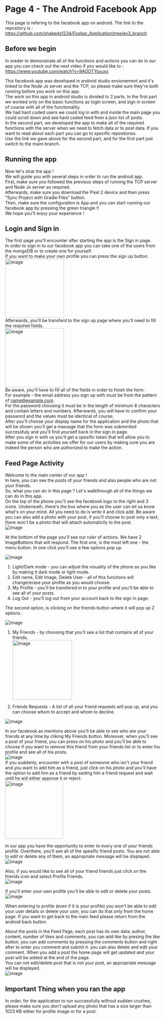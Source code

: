 # Page 4 - The Android Facebook App
This page is refering to the facebook app on android. The link to the repository is : https://github.com/shakedg1234/Foobar_Application/tree/ex3_branch

## Before we begin
In oreder to demonstrate all of the functions and actions you can do in our app you can check out the next video if you would like to : <br>
https://www.youtube.com/watch?v=9AOOTYsxuxs

This facebook app was developed in android studio envionement and it's linked to the Node Js server and the TCP, so please make sure they're both running before you work on this app. <br>
The work on this app in android studio is divided to 2 parts. In the first part we worked only on the basic functions as login screen, and sign in screen of course with all of the functionality. <br>
We had hard coded users we could log in with and inside the main page you could scroll down and see hard coded feed from a json list of posts. <br>
In the second part, we developed the app to make all of the required functions with the server when we need to fetch data or to post data.
If you want to read about each part you can go to specific repositories. <br>
Use the link we gave above for the second part, and for the first part just switch to the maim branch.

## Running the app
Now let's strat the app ! <br>
We will guide you with several steps in order to run the android app. <br>
First, make sure you followed the previous steps of running the TCP server and Node Js server as required. <br>
Afterwards, make sure you download the Pixel 2 device and then press "Sync Project with Gradle Files" button. <br>
Then, make sure the configuration is App and you can start running our facebook app by pressing the green triangle !! <br>
We hope you'll enjoy your experience !

## Login and Sign in
The first page you'll encounter after starting the app is the Sign in page. <br>
In order to sign in to our facebook app you can take one of the users from the mongoDB or to create one for yourself. <br>
If you want to make your own profile you can press the sign up button. <br>
<img width="191" alt="image" src="https://github.com/BarWanunu/Advanced-programming-project/assets/139462169/34c623cf-f02e-440e-9fac-6feaabbc3e3b"> <br>
Afterwards, you'll be transferd to the sign up page where you'll need to fill the required fields. <br>
<img width="191" alt="image" src="https://github.com/BarWanunu/Advanced-programming-project/assets/139462169/a7cac971-b2e9-4151-bcf3-67c5e7a18142"> <br>
Be aware, you'll have to fill all of the fields in order to finish the form. <br>
For example - the email address you sign up with must be from the pattern of name@example.com. <br>
For the password choosing it must be in the length of minimum 8 characters and contain letters and numbers. Afterwards, you will have to confirm your password and the values must be identical of course. <br>
After you'll choose your display name for the application and the photo that will be shown you'll get a massage that the form was submmited successfuly and you'll find yourself back in the sign in page. <br>
After you sign in with us you'll get a spesific token that will allow you to make some of the activities we offer for our users by making sure you are indeed the person who are authorized to make the action. <br>

## Feed Page Activity
Welcome to the main center of our app ! <br>
In here, you can see the posts of your friends and also people who are not your friends. <br>
So, what you can do in this page ? Let's walkthrough all of the things we can do in this app. <br>
On the top of the phone you'll see the facebook logo to the right and 3 icons.
Underneath, there's the box where you as the user can let us know what's on your mind. All you need to do is write it and click add. Be aware you can also add a photo with your post, if you'll choose to post only a text, there won't be a photo that will attach automaticlly to the post. <br>
![image](https://github.com/BarWanunu/Advanced-programming-project/assets/139462169/574b07b7-fb43-48d1-9215-988cb12f70ee) <br>


At the bottom of the page you'll see our ruler of actions.
We have 2 ImageButtons that will respond.
The first one, is the most left one - the menu button. In one click you'll see a few options pop up. <br>

![image](https://github.com/BarWanunu/Advanced-programming-project/assets/139462169/d64a81cb-5d0f-4ad3-b155-026cd8321455) <br>


1) Light/Dark mode - you can adjust the visuality of the phone as you like by making it dark mode or light mode.
2) Edit name, Edit Image, Delete User - all of this functions will change/erase your profile as you would choose.
3) My Profile - you'll be transfered in to your profile and you'll be able to see all of your posts.
4) Log Out - you'll log out from your account back to the sign in page.

The second option, is clicking on the friends button where it will pop up 2 options : <br>

![image](https://github.com/BarWanunu/Advanced-programming-project/assets/139462169/884f45b3-75e1-4a98-b08b-b6db9a417697) <br>


1) My Friends - by choosing that you'll see a list that contains all of your friends. <br>
<img width="193" alt="image" src="https://github.com/BarWanunu/Advanced-programming-project/assets/139462169/f592249a-c399-4b98-aa64-617ba2d9c853"> <br>

2) Friends Requests - A list of all your friend requests will pop up, and you can choose whom to accept and whom to decline. <br>

![image](https://github.com/BarWanunu/Advanced-programming-project/assets/139462169/63adc398-865a-4fc4-a8dc-6ada7c9b8e61) <br>

In our facebook as mentions above you'll be able to see who are your friends at any time by cliking My Friends button.
Moreover, when you'll see a post of your friend, you can press on his photo and you'll be able to choose if you want to remove this friend from your friends list or to enter his profile and see all of his posts. <br>
![image](https://github.com/BarWanunu/Advanced-programming-project/assets/139462169/10089344-d168-4ea0-a136-4cbd4bc302a9) <br>
If you suddenly, encounter with a post of someome who isn't your friend and you want to add him as a friend, just click on his photo and you'll have the option to add him as a friend by seding him a friend request and wait until he will either approve it or reject. <br>
<img width="188" alt="image" src="https://github.com/BarWanunu/Advanced-programming-project/assets/139462169/1ffccb18-4494-47ca-9d52-e5caf443156b"> <br>

In our app you have the opportunity to enter to every one of your friends profile. Overthere, you'll see all of the spesific friend posts. You are not able to edit or delete any of them, an appropriate message will be displayed. <br>
![image](https://github.com/BarWanunu/Advanced-programming-project/assets/139462169/f693be15-3579-4fdf-b541-2e78aeb3faa8) <br>

Also, if you would like to see all of your friend friends just click on the friends icon and select Profile Friends. <br>
![image](https://github.com/BarWanunu/Advanced-programming-project/assets/139462169/d771fd7a-823f-4f29-a217-4314850dc523) <br>

If you'll enter your own profile you'll be able to edit or delete your posts. <br>
![image](https://github.com/BarWanunu/Advanced-programming-project/assets/139462169/3023f415-46cc-4750-abe9-c962c71e759a) <br>

When entering to profile (even if it is your profile) you won't be able to edit your user details or delete your user, you can do that only from the home page.
If you want to get back to the main feed please return from the android back button.

About the posts in the Feed Page, each post has its own data: author, content, number of likes and comments, you can add like by presing the like button, you can add comments by pressing the comments button and right after to enter you comment and submit it. you can also delete and edit your comment.
When you add a post the home page will get updated and your post will be added at the end of the page. <br> 
You can not edit/delete post that is not your post, an appropriate message will be displayed. <br>
![image](https://github.com/BarWanunu/Advanced-programming-project/assets/139462169/d38ad6e1-68ac-43c8-b10d-86e46a069bb7) <br>

## Important Thing when you ran the app
In order, for the application to run successfully without sudden crushes, please make sure you don't upload any photo that has a size larger than 1023 KB either for profile image or for a post.



